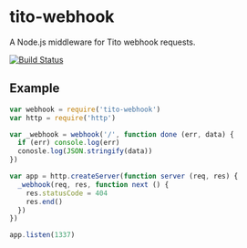 # tito-webhook
A Node.js middleware for Tito webhook requests.

[![Build Status](https://travis-ci.org/joshgillies/tito-webhook.svg)](https://travis-ci.org/joshgillies/tito-webhook)

## Example

```js
var webhook = require('tito-webhook')
var http = require('http')

var _webhook = webhook('/', function done (err, data) {
  if (err) console.log(err)
  conosle.log(JSON.stringify(data))
})

var app = http.createServer(function server (req, res) {
  _webhook(req, res, function next () {
    res.statusCode = 404
    res.end()
  })
})

app.listen(1337)
```
